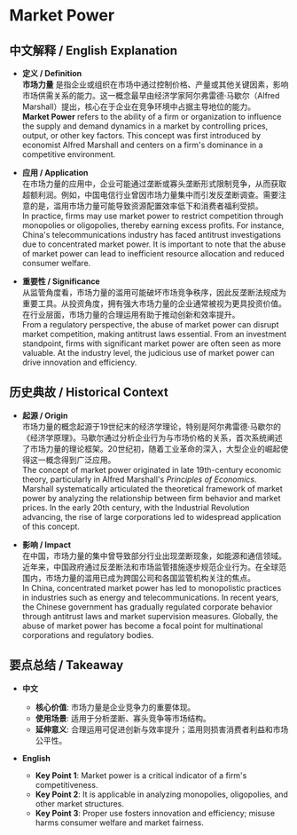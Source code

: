 # Market Power

## 中文解释 / English Explanation

* **定义 / Definition**  
  **市场力量** 是指企业或组织在市场中通过控制价格、产量或其他关键因素，影响市场供需关系的能力。这一概念最早由经济学家阿尔弗雷德·马歇尔（Alfred Marshall）提出，核心在于企业在竞争环境中占据主导地位的能力。  
  **Market Power** refers to the ability of a firm or organization to influence the supply and demand dynamics in a market by controlling prices, output, or other key factors. This concept was first introduced by economist Alfred Marshall and centers on a firm's dominance in a competitive environment.

* **应用 / Application**  
  在市场力量的应用中，企业可能通过垄断或寡头垄断形式限制竞争，从而获取超额利润。例如，中国电信行业曾因市场力量集中而引发反垄断调查。需要注意的是，滥用市场力量可能导致资源配置效率低下和消费者福利受损。  
  In practice, firms may use market power to restrict competition through monopolies or oligopolies, thereby earning excess profits. For instance, China's telecommunications industry has faced antitrust investigations due to concentrated market power. It is important to note that the abuse of market power can lead to inefficient resource allocation and reduced consumer welfare.

* **重要性 / Significance**  
  从监管角度看，市场力量的滥用可能破坏市场竞争秩序，因此反垄断法规成为重要工具。从投资角度，拥有强大市场力量的企业通常被视为更具投资价值。在行业层面，市场力量的合理运用有助于推动创新和效率提升。  
  From a regulatory perspective, the abuse of market power can disrupt market competition, making antitrust laws essential. From an investment standpoint, firms with significant market power are often seen as more valuable. At the industry level, the judicious use of market power can drive innovation and efficiency.

## 历史典故 / Historical Context

* **起源 / Origin**  
  市场力量的概念起源于19世纪末的经济学理论，特别是阿尔弗雷德·马歇尔的《经济学原理》。马歇尔通过分析企业行为与市场价格的关系，首次系统阐述了市场力量的理论框架。20世纪初，随着工业革命的深入，大型企业的崛起使得这一概念得到广泛应用。  
  The concept of market power originated in late 19th-century economic theory, particularly in Alfred Marshall's *Principles of Economics*. Marshall systematically articulated the theoretical framework of market power by analyzing the relationship between firm behavior and market prices. In the early 20th century, with the Industrial Revolution advancing, the rise of large corporations led to widespread application of this concept.

* **影响 / Impact**  
  在中国，市场力量的集中曾导致部分行业出现垄断现象，如能源和通信领域。近年来，中国政府通过反垄断法和市场监管措施逐步规范企业行为。在全球范围内，市场力量的滥用已成为跨国公司和各国监管机构关注的焦点。  
  In China, concentrated market power has led to monopolistic practices in industries such as energy and telecommunications. In recent years, the Chinese government has gradually regulated corporate behavior through antitrust laws and market supervision measures. Globally, the abuse of market power has become a focal point for multinational corporations and regulatory bodies.

## 要点总结 / Takeaway

* **中文**  
  - **核心价值**: 市场力量是企业竞争力的重要体现。  
  - **使用场景**: 适用于分析垄断、寡头竞争等市场结构。  
  - **延伸意义**: 合理运用可促进创新与效率提升；滥用则损害消费者利益和市场公平性。

* **English**  
  - **Key Point 1**: Market power is a critical indicator of a firm's competitiveness.  
  - **Key Point 2**: It is applicable in analyzing monopolies, oligopolies, and other market structures.  
  - **Key Point 3**: Proper use fosters innovation and efficiency; misuse harms consumer welfare and market fairness.